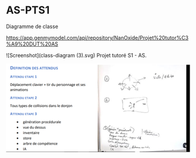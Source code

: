 # AS-PTS1
Diagramme de classe 

https://app.genmymodel.com/api/repository/NanOxide/Projet%20tutor%C3%A9%20DUT%20AS

![Screenshot](class-diagram (3).svg)
Projet tutoré S1 - AS.

![Screenshot](yesss.PNG)

